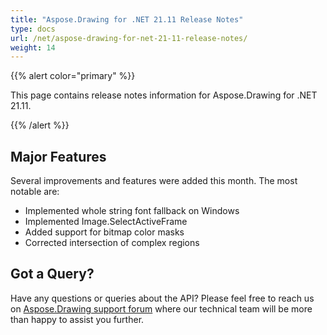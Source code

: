 ```yaml
---
title: "Aspose.Drawing for .NET 21.11 Release Notes"
type: docs
url: /net/aspose-drawing-for-net-21-11-release-notes/
weight: 14
---
```


{{% alert color="primary" %}} 

This page contains release notes information for Aspose.Drawing for .NET 21.11.

{{% /alert %}} 
## **Major Features**
Several improvements and features were added this month. The most notable are:

- Implemented whole string font fallback on Windows
- Implemented Image.SelectActiveFrame
- Added support for bitmap color masks
- Corrected intersection of complex regions
## **Got a Query?**
Have any questions or queries about the API? Please feel free to reach us on [Aspose.Drawing support forum](https://forum.aspose.com/c/drawing) where our technical team will be more than happy to assist you further.
